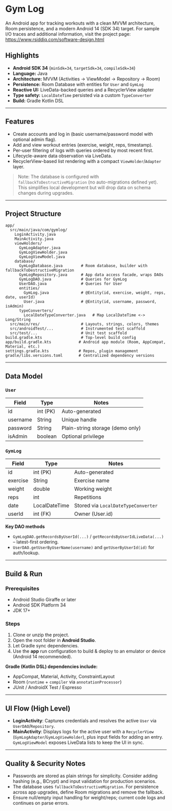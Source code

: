 # Gym Log

An Android app for tracking workouts with a clean MVVM architecture, Room persistence, and a modern Android 14 (SDK 34) target. For sample I/O traces and additional information, visit the project page:  
https://www.rsiddiq.com/software-design.html

## Highlights
- **Android SDK 34** (`minSdk=34`, `targetSdk=34`, `compileSdk=34`)
- **Language:** Java
- **Architecture:** MVVM (Activities → ViewModel → Repository → Room)
- **Persistence:** Room Database with entities for `User` and `GymLog`
- **Reactive UI:** LiveData-backed queries and a RecyclerView adapter
- **Type safety:** `LocalDateTime` persisted via a custom `TypeConverter`
- **Build:** Gradle Kotlin DSL

---

## Features
- Create accounts and log in (basic username/password model with optional admin flag).
- Add and view workout entries (exercise, weight, reps, timestamp).
- Per-user filtering of logs with queries ordered by most recent first.
- Lifecycle-aware data observation via LiveData.
- RecyclerView-based list rendering with a compact `ViewHolder`/`Adapter` layer.

> Note: The database is configured with `fallbackToDestructiveMigration` (no auto-migrations defined yet). This simplifies local development but will drop data on schema changes during upgrades.

---

## Project Structure

```
app/
  src/main/java/com/gymlog/
    LoginActivity.java
    MainActivity.java
    viewHolders/
      GymLogAdapter.java
      GymLogViewHolder.java
      GymLogViewModel.java
    database/
      GymLogDatabase.java        # Room database, builder with fallbackToDestructiveMigration
      GymLogRepository.java      # App data access facade, wraps DAOs
      GymLogDAO.java             # Queries for GymLog
      UserDAO.java               # Queries for User
      entities/
        GymLog.java              # @Entity(id, exercise, weight, reps, date, userId)
        User.java                # @Entity(id, username, password, isAdmin)
      typeConverters/
        LocalDateTypeConverter.java   # Map LocalDateTime <-> Long/String
  src/main/res/                  # Layouts, strings, colors, themes
  src/androidTest/...            # Instrumented test scaffold
  src/test/...                   # Unit test scaffold
build.gradle.kts                 # Top-level build config
app/build.gradle.kts            # Android app module (Room, AppCompat, Material, etc.)
settings.gradle.kts             # Repos, plugin management
gradle/libs.versions.toml       # Centralized dependency versions
```

---

## Data Model

### `User`
| Field    | Type     | Notes                |
|----------|----------|----------------------|
| id       | int (PK) | Auto-generated       |
| username | String   | Unique handle        |
| password | String   | Plain-string storage (demo only) |
| isAdmin  | boolean  | Optional privilege   |

### `GymLog`
| Field    | Type          | Notes                         |
|----------|---------------|-------------------------------|
| id       | int (PK)      | Auto-generated                |
| exercise | String        | Exercise name                 |
| weight   | double        | Working weight                |
| reps     | int           | Repetitions                   |
| date     | LocalDateTime | Stored via `LocalDateTypeConverter` |
| userId   | int (FK)      | Owner (User.id)               |

**Key DAO methods**
- `GymLogDAO.getRecordsByUserId(...)` / `getRecordsByUserIdLiveData(...)` – latest-first ordering.
- `UserDAO.getUserByUserName(username)` and `getUserByUserId(id)` for auth/lookup.

---

## Build & Run

### Prerequisites
- Android Studio Giraffe or later
- Android SDK Platform 34
- JDK 17+

### Steps
1. Clone or unzip the project.
2. Open the root folder in **Android Studio**.
3. Let Gradle sync dependencies.
4. Use the **app** run configuration to build & deploy to an emulator or device (Android 14 recommended).

**Gradle (Kotlin DSL) dependencies include:**
- AppCompat, Material, Activity, ConstraintLayout
- Room (`runtime` + `compiler` via `annotationProcessor`)
- JUnit / AndroidX Test / Espresso

---

## UI Flow (High Level)
- **LoginActivity**: Captures credentials and resolves the active `User` via `UserDAO`/`Repository`.
- **MainActivity**: Displays logs for the active user with a `RecyclerView` (`GymLogAdapter`/`GymLogViewHolder`), plus input fields for adding an entry. `GymLogViewModel` exposes LiveData lists to keep the UI in sync.

---

## Quality & Security Notes
- Passwords are stored as plain strings for simplicity. Consider adding hashing (e.g., BCrypt) and input validation for production scenarios.
- The database uses `fallbackToDestructiveMigration`. For persistence across app upgrades, define Room migrations and remove the fallback.
- Ensure null/empty input handling for weight/reps; current code logs and continues on parse errors.